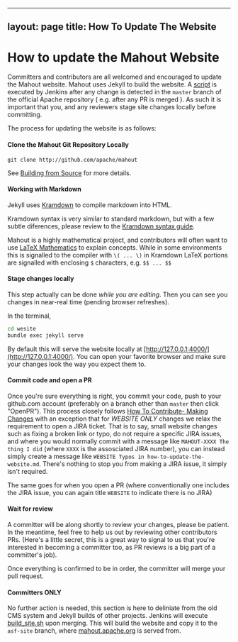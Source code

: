 <!--
 Licensed to the Apache Software Foundation (ASF) under one or more
 contributor license agreements.  See the NOTICE file distributed with
 this work for additional information regarding copyright ownership.
 The ASF licenses this file to You under the Apache License, Version 2.0
 (the "License"); you may not use this file except in compliance with
 the License.  You may obtain a copy of the License at

     http://www.apache.org/licenses/LICENSE-2.0

 Unless required by applicable law or agreed to in writing, software
 distributed under the License is distributed on an "AS IS" BASIS,
 WITHOUT WARRANTIES OR CONDITIONS OF ANY KIND, either express or implied.
 See the License for the specific language governing permissions and
 limitations under the License.
-->
---
layout: page
title: How To Update The Website
---

# How to update the Mahout Website

Committers and contributors are all welcomed and encouraged to update the Mahout website.
 Mahout uses Jekyll to build the website. A [script](https://github.com/apache/mahout/blob/master/website/build_site.sh)
 is executed by Jenkins after any change is detected in the `master` branch of the official Apache repository (
 e.g. after any PR is merged ). As such it is important that you, and any reviewers stage site changes locally before
 committing. 
 
 The process for updating the website is as follows:
 
#### Clone the Mahout Git Repository Locally

```git clone http://github.com/apache/mahout```

See [Building from Source](/developers/buildingmahout/#getting-code) for more details.

#### Working with Markdown

Jekyll uses [Kramdown](https://kramdown.gettalong.org/syntax.html) to compile markdown into HTML. 

Kramdown syntax is very similar to standard markdown, but with a few subtle diferences, please review
to the [Kramdown syntax guide](https://kramdown.gettalong.org/syntax.html).

Mahout is a highly mathematical project, and contributors will often want to use [LaTeX Mathematics](https://en.wikibooks.org/wiki/LaTeX/Mathematics)
to explain concepts.  While in some environments this is signalled to the compiler with `\( ... \)` in Kramdown
LaTeX portions are signalled with enclosing `$` characters, e.g. `$$ ... $$`

#### Stage changes locally

This step actually can be done _while you are editing_. Then you can see you changes in near-real time 
(pending browser refreshes). 

In the terminal,

```bash
cd wesite
bundle exec jekyll serve
```

By default this will serve the website locally at [http://127.0.0.1:4000/](http://127.0.0.1:4000/). You can
open your favorite browser and make sure your changes look the way you expect them to.

#### Commit code and open a PR

Once you're sure everything is right, you commit your code, push to your github.com account (preferably on a branch other than `master`
then click "OpenPR"). This process closely follows [How To Contribute- Making Changes](/developers/how-to-contribute/#HowToContribute-MakingChanges) with an exception that for _WEBSITE ONLY_ changes we relax the requirement to open a JIRA ticket. That is to say, small
website changes such as fixing a broken link or typo, do not require a specific JIRA issues, and where you would normally 
commit with a message like `MAHOUT-XXXX The thing I did` (where `XXXX` is the assosciated JIRA number), you can instead 
simply create a message like `WEBSITE Typos in how-to-update-the-website.md`.  There's nothing to stop you from making a 
JIRA issue, it simply isn't required. 

The same goes for when you open a PR (where conventionally one includes the JIRA issue, you can again title `WEBSITE` to indicate
there is no JIRA)

#### Wait for review

A committer will be along shortly to review your changes, please be patient. In the meantime, feel free to help us out by reviewing
other contributors PRs. (Here's a little secret, this is a great way to signal to us that you're interested in becoming a committer too,
as PR reviews is a big part of a committer's job).

Once everything is confirmed to be in order, the committer will merge your pull request. 

#### Committers ONLY

No further action is needed, this section is here to deliniate from the old CMS system and Jekyll builds of other projects. Jenkins
will execute [build_site.sh](https://github.com/apache/mahout/blob/master/website/build_site.sh) upon merging. This will build the website and
copy it to the `asf-site` branch, where [mahout.apache.org](http://mahout.apache.org) is served from. 
